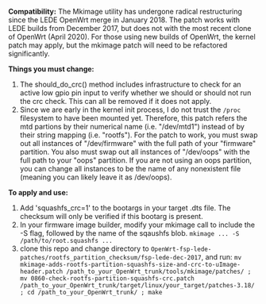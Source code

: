 **Compatibility:** The Mkimage utility has undergone radical restructuring since the LEDE OpenWrt merge in January 2018. The patch works with LEDE builds from December 2017, but does not with the most recent clone of OpenWrt (April 2020). For those using new builds of OpenWrt, the kernel patch may apply, but the mkimage patch will need to be refactored significantly.

**Things you must change:** 
1. The should_do_crc() method includes infrastructure to check for an active low gpio pin input to verify whether we should or should not run the crc check. This can all be removed if it does not apply. 
2. Since we are early in the kernel init process, I do not trust the `/proc` filesystem to have been mounted yet. Therefore, this patch refers the mtd partions by their numerical name (i.e. "/dev/mtd1") instead of by their string mapping (i.e. "rootfs"). For the patch to work, you must swap out all instances of "/dev/firmware" with the full path of your "firmware" partition. You also must swap out all instances of "/dev/oops" with the full path to your "oops" partition. If you are not using an oops partition, you can change all instances to be the name of any nonexistent file (meaning you can likely leave it as /dev/oops). 

**To apply and use:**
1. Add 'squashfs_crc=1' to the bootargs in your target .dts file. The checksum will only be verified if this bootarg is present.
2. In your firmware image builder, modify your mkimage call to include the -S flag, followed by the name of the sqaushfs blob.
`mkimage ... -S /path/to/root.squashfs ...`
2. clone this repo and change directory to `OpenWrt-fsp-lede-patches/rootfs_partition_checksum/fsp-lede-dec-2017`, and run:
`mv mkimage-adds-rootfs-partition-squashfs-size-and-crc-to-uImage-header.patch /path_to_your_OpenWrt_trunk/tools/mkimage/patches/ ; mv 0860-check-rootfs-partition-squashfs-crc.patch /path_to_your_OpenWrt_trunk/target/linux/your_target/patches-3.18/ ; cd /path_to_your_OpenWrt_trunk/ ; make`
